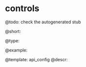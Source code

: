 controls
=============

@todo:
	check the autogenerated stub


@short:
	

@type:

@example:

@template:	api_config
@descr:


